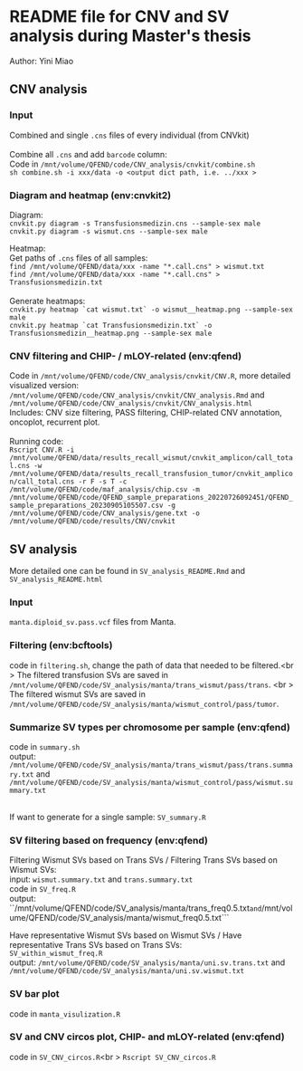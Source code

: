# README file for CNV and SV analysis during Master's thesis
Author: Yini Miao

## CNV analysis
### Input
Combined and single ```.cns``` files of every individual (from CNVkit)<br />
<br />
Combine all ```.cns``` and add ```barcode``` column:<br />
Code in ```/mnt/volume/QFEND/code/CNV_analysis/cnvkit/combine.sh``` <br />
```sh combine.sh -i xxx/data -o <output dict path, i.e. ../xxx >```

### Diagram and heatmap (env:cnvkit2)
Diagram:<br />
```cnvkit.py diagram -s Transfusionsmedizin.cns --sample-sex male```<br />
```cnvkit.py diagram -s wismut.cns --sample-sex male```<br />

Heatmap:<br />
Get paths of ```.cns``` files of all samples: <br />
```find /mnt/volume/QFEND/data/xxx -name "*.call.cns" > wismut.txt``` <br />
```find /mnt/volume/QFEND/data/xxx -name "*.call.cns" > Transfusionsmedizin.txt```<br />
<br />
Generate heatmaps:<br />
```cnvkit.py heatmap `cat wismut.txt` -o wismut__heatmap.png --sample-sex male```<br />
```cnvkit.py heatmap `cat Transfusionsmedizin.txt` -o Transfusionsmedizin__heatmap.png --sample-sex male```<br />

### CNV filtering and CHIP- / mLOY-related (env:qfend)
Code in ```/mnt/volume/QFEND/code/CNV_analysis/cnvkit/CNV.R```, more detailed visualized version: ```/mnt/volume/QFEND/code/CNV_analysis/cnvkit/CNV_analysis.Rmd``` and ```/mnt/volume/QFEND/code/CNV_analysis/cnvkit/CNV_analysis.html```<br />
Includes: CNV size filtering, PASS filtering, CHIP-related CNV annotation, oncoplot, recurrent plot. <br />
<br />Running code:<br />
```Rscript CNV.R -i /mnt/volume/QFEND/data/results_recall_wismut/cnvkit_amplicon/call_total.cns -w /mnt/volume/QFEND/data/results_recall_transfusion_tumor/cnvkit_amplicon/call_total.cns -r F -s T -c /mnt/volume/QFEND/code/maf_analysis/chip.csv -m /mnt/volume/QFEND/code/QFEND_sample_preparations_20220726092451/QFEND_sample_preparations_20230905105507.csv -g /mnt/volume/QFEND/code/CNV_analysis/gene.txt -o /mnt/volume/QFEND/code/results/CNV/cnvkit```

## SV analysis
More detailed one can be found in ```SV_analysis_README.Rmd``` and ```SV_analysis_README.html```
### Input
```manta.diploid_sv.pass.vcf``` files from Manta.<br />
### Filtering (env:bcftools)
code in ```filtering.sh```, change the path of data that needed to be filtered.<br \>
The filtered transfusion SVs are saved in ```/mnt/volume/QFEND/code/SV_analysis/manta/trans_wismut/pass/trans```. <br \>
The filtered wismut SVs are saved in ```/mnt/volume/QFEND/code/SV_analysis/manta/wismut_control/pass/tumor```.
### Summarize SV types per chromosome per sample (env:qfend)
code in ```summary.sh```<br />
output: ```/mnt/volume/QFEND/code/SV_analysis/manta/trans_wismut/pass/trans.summary.txt``` and ```/mnt/volume/QFEND/code/SV_analysis/manta/wismut_control/pass/wismut.summary.txt```<br />

<br />If want to generate for a single sample: ```SV_summary.R```
### SV filtering based on frequency (env:qfend)
Filtering Wismut SVs based on Trans SVs / Filtering Trans SVs based on Wismut SVs:<br />
input: ```wismut.summary.txt``` and ```trans.summary.txt``` <br />
code in ```SV_freq.R```<br />
output: ``/mnt/volume/QFEND/code/SV_analysis/manta/trans_freq0.5.txt``` and ```/mnt/volume/QFEND/code/SV_analysis/manta/wismut_freq0.5.txt```<br />

Have representative Wismut SVs based on Wismut SVs / Have representative Trans SVs based on Trans SVs:<br />
```SV_within_wismut_freq.R```<br />
output: ```/mnt/volume/QFEND/code/SV_analysis/manta/uni.sv.trans.txt``` and ```/mnt/volume/QFEND/code/SV_analysis/manta/uni.sv.wismut.txt```<br />

### SV bar plot
code in ```manta_visulization.R```

### SV and CNV circos plot, CHIP- and mLOY-related (env:qfend)
code in ```SV_CNV_circos.R```<br \>
```Rscript SV_CNV_circos.R```
